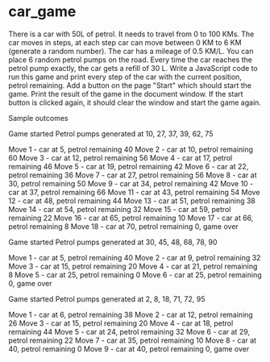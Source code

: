 # car_game

There is a car with 50L of petrol.
It needs to travel from 0 to 100 KMs.
The car moves in steps, at each step car can move between 0 KM to 6 KM (generate a random number).
The car has a mileage of 0.5 KM/L.
You can place 6 random petrol pumps on the road.
Every time the car reaches the petrol pump exactly, the car gets a refill of 30 L.
Write a JavaScript code to run this game and print every step of the car with the current position, petrol remaining.
Add a button on the page "Start" which should start the game.
Print the result of the game in the document window.
If the start button is clicked again, it should clear the window and start the game again.



Sample outcomes

Game started
Petrol pumps generated at 10, 27, 37, 39, 62, 75

Move 1 - car at 5, petrol remaining 40
Move 2 - car at 10, petrol remaining 60
Move 3 - car at 12, petrol remaining 56
Move 4 - car at 17, petrol remaining 46
Move 5 - car at 19, petrol remaining 42
Move 6 - car at 22, petrol remaining 36
Move 7 - car at 27, petrol remaining 56
Move 8 - car at 30, petrol remaining 50
Move 9 - car at 34, petrol remaining 42
Move 10 - car at 37, petrol remaining 66
Move 11 - car at 43, petrol remaining 54
Move 12 - car at 48, petrol remaining 44
Move 13 - car at 51, petrol remaining 38
Move 14 - car at 54, petrol remaining 32
Move 15 - car at 59, petrol remaining 22
Move 16 - car at 65, petrol remaining 10
Move 17 - car at 66, petrol remaining 8
Move 18 - car at 70, petrol remaining 0, game over

Game started
Petrol pumps generated at 30, 45, 48, 68, 78, 90

Move 1 - car at 5, petrol remaining 40
Move 2 - car at 9, petrol remaining 32
Move 3 - car at 15, petrol remaining 20
Move 4 - car at 21, petrol remaining 8
Move 5 - car at 25, petrol remaining 0
Move 6 - car at 25, petrol remaining 0, game over

Game started
Petrol pumps generated at 2, 8, 18, 71, 72, 95

Move 1 - car at 6, petrol remaining 38
Move 2 - car at 12, petrol remaining 26
Move 3 - car at 15, petrol remaining 20
Move 4 - car at 18, petrol remaining 44
Move 5 - car at 24, petrol remaining 32
Move 6 - car at 29, petrol remaining 22
Move 7 - car at 35, petrol remaining 10
Move 8 - car at 40, petrol remaining 0
Move 9 - car at 40, petrol remaining 0, game over
